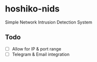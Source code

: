 # hoshiko-nids
Simple Network Intrusion Detection System

## Todo
- [ ] Allow for IP & port range
- [ ] Telegram & Email integration